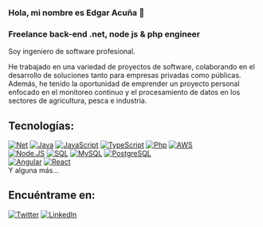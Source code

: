 ### Hola, mi nombre es Edgar Acuña 👋
### Freelance back-end .net, node js & php engineer

Soy ingeniero de software profesional.

He trabajado en una variedad de proyectos de software, colaborando en el desarrollo de soluciones tanto para empresas privadas como públicas. Además, he tenido la oportunidad de emprender un proyecto personal enfocado en el monitoreo continuo y el procesamiento de datos en los sectores de agricultura, pesca e industria.

## Tecnologías:
[![Net](https://img.shields.io/badge/.Net-4285F4?style=for-the-badge&logo=csharp&logoColor=white&labelColor=101010)]()
[![Java](https://img.shields.io/badge/Java-007396?style=for-the-badge&logo=java&logoColor=white&labelColor=101010)]()
[![JavaScript](https://img.shields.io/badge/JavaScript-F7DF1E?style=for-the-badge&logo=javascript&logoColor=white&labelColor=101010)]()
[![TypeScript](https://img.shields.io/badge/TypeScript-339933?style=for-the-badge&logo=typescript&logoColor=white&labelColor=101010)]()
[![Php](https://img.shields.io/badge/php-0077B5?style=for-the-badge&logo=php&logoColor=white&labelColor=101010)]()
[![AWS](https://img.shields.io/badge/AWS-232F3E?style=for-the-badge&logo=amazon-aws&logoColor=white&labelColor=101010)]()
</br>
[![Node.JS](https://img.shields.io/badge/Node.JS-339933?style=for-the-badge&logo=node.js&logoColor=white&labelColor=101010)]()
[![SQL](https://img.shields.io/badge/SQL-yellow?style=for-the-badge&logo=mysql&logoColor=white&labelColor=101010)]()
[![MySQL](https://img.shields.io/badge/MySQL-4479A1?style=for-the-badge&logo=mysql&logoColor=white&labelColor=101010)]()
[![PostgreSQL](https://img.shields.io/badge/postgresql-4479A1?style=for-the-badge&logo=postgresql&logoColor=white&labelColor=101010)]()
</br>
[![Angular](https://img.shields.io/badge/Angular-FF0000?style=for-the-badge&logo=Angular&logoColor=white&labelColor=101010)]()
[![React](https://img.shields.io/badge/react-232F3E?style=for-the-badge&logo=react&logoColor=white&labelColor=101010)]()
</br>
Y alguna más...

## Encuéntrame en:

[![Twitter](https://img.shields.io/badge/Twitter-@eacunam-1DA1F2?style=for-the-badge&logo=twitter&logoColor=white&labelColor=101010)](https://twitter.com/eacunam)
[![LinkedIn](https://img.shields.io/badge/LinkedIn-Edgar_Acuna-0077B5?style=for-the-badge&logo=linkedin&logoColor=white&labelColor=101010)](https://www.linkedin.com/in/edgar-acuña-melo)
